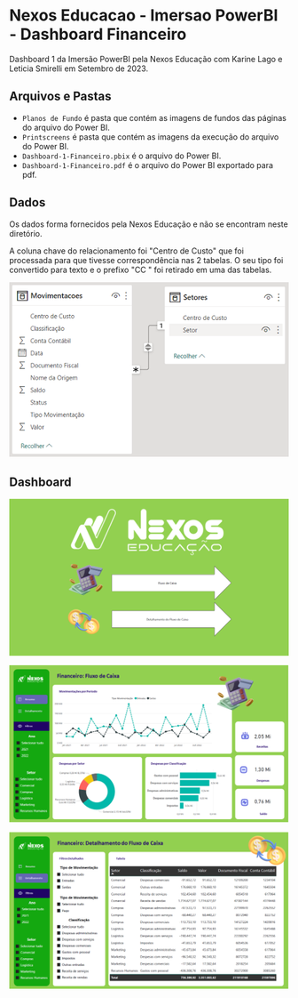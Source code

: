 # Nexos Educacao - Imersao PowerBI - Dashboard Financeiro
Dashboard 1 da Imersão PowerBI pela Nexos Educação com Karine Lago e Leticia Smirelli em Setembro de 2023.


## Arquivos e Pastas
- `Planos de Fundo` é pasta que contém as imagens de fundos das páginas do arquivo do Power BI.
- `Printscreens` é pasta que contém as imagens da execução do arquivo do Power BI.
- `Dashboard-1-Financeiro.pbix` é o arquivo do Power BI.
- `Dashboard-1-Financeiro.pdf` é o arquivo do Power BI exportado para pdf.


## Dados
Os dados forma fornecidos pela Nexos Educação e não se encontram neste diretório.

A coluna chave do relacionamento foi "Centro de Custo" que foi processada para que tivesse correspondência nas 2 tabelas.
O seu tipo foi convertido para texto e o prefixo "CC " foi retirado em uma das tabelas.

![Dados-Financeiros](Printscreens/Dados-Financeiros.png)

## Dashboard

![Dashboard-1-pagina-1](Printscreens/Dashboard-1-pagina-1.png)

![Dashboard-1-pagina-2](Printscreens/Dashboard-1-pagina-2.png)

![Dashboard-1-pagina-3](Printscreens/Dashboard-1-pagina-3.png)